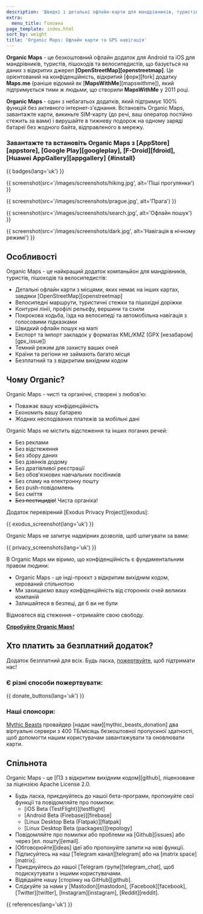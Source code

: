 ```yaml
---
description: 'Швидкі і детальні офлайн-карти для мандрівників, туристів, водіїв, пішоходів та велосипедистів, створені засновниками додатка MapsWithMe (Maps.Me).'
extra:
  menu_title: Головна
page_template: index.html
sort_by: weight
title: 'Organic Maps: Офлайн карти та GPS навігація'
---
```


**Organic Maps** - це безкоштовний офлайн додаток для Android та iOS для мандрівників, туристів, пішоходів та велосипедистів, що базується на даних з відкритих джерел **[OpenStreetMap][openstreetmap]**. Це орієнтований на конфіденційність, відкритий [форк][fork] додатку **Maps.me** (раніше відомий як [**MapsWithMe**][mapswithme]), який підтримується тими ж людьми, що створили **MapsWithMe** у 2011 році.

**Organic Maps** - один з небагатьох додатків, який підтримує 100% функцій без активного інтернет-з'єднання. Встановіть Organic Maps, завантажте карти, викиньте SIM-карту (до речі, ваш оператор постійно стежить за вами) і вирушайте в тижневу подорож на одному заряді батареї без жодного байта, відправленого в мережу.

### Завантажте та встановіть Organic Maps з [AppStore][appstore], [Google Play][googleplay], [F-Droid][fdroid], [Huawei AppGallery][appgallery] {#install}

{{ badges(lang='uk') }}

{{ screenshot(src='/images/screenshots/hiking.jpg', alt='Піші прогулянки')
}}

{{ screenshot(src='/images/screenshots/prague.jpg', alt='Прага') }}

{{ screenshot(src='/images/screenshots/search.jpg', alt='Офлайн пошук') }}

{{ screenshot(src='/images/screenshots/dark.jpg', alt='Навігація в нічному
режимі') }}

## Особливості

Organic Maps - це найкращий додаток компаньйон для мандрівників, туристів,
пішоходів та велосипедистів:

- Детальні офлайн карти з місцями, яких немає на інших картах, завдяки
  [OpenStreetMap][openstreetmap]
- Велосипедні маршрути, туристичні стежки та пішохідні доріжки
- Контурні лінії, профілі рельєфу, вершини та схили
- Покрокова ходьба, їзда на велосипеді та автомобільна навігація з
  голосовими підказками
- Швидкий офлайн пошук на мапі
- Експорт та імпорт закладок у форматах KML/KMZ (GPX [незабаром][gpx_issue])
- Темний режим для захисту ваших очей
- Країни та регіони не займають багато місця
- Безплатний та з відкритим вихідним кодом

## Чому Organic?

Organic Maps - чисті та органічні, створені з любов’ю:

- Поважає вашу конфіденційність
- Економить вашу батарею
- Жодних несподіваних платежів за мобільні дані

Organic Maps не містить відстеження та інших поганих речей:

- Без реклами
- Без відстеження
- Без збору даних
- Без дзвінків додому
- Без дратівливої реєстрації
- Без обов'язкових навчальних посібників
- Без спаму на електронну пошту
- Без push-повідомлень
- Без сміття
- ~~Без пестицидів!~~ Чиста органіка!

Додаток перевірений [Exodus Privacy Project][exodus]:

{{ exodus_screenshot(lang='uk') }}

Organic Maps не запитує надмірних дозволів, щоб шпигувати за вами:

{{ privacy_screenshots(lang='uk') }}

В Organic Maps ми віримо, що конфіденційність є фундаментальним правом
людини:

- Organic Maps - це інді-проєкт з відкритим вихідним кодом, керований
  спільнотою
- Ми захищаємо вашу конфіденційність від сторонніх очей великих компаній
- Залишайтеся в безпеці, де б ви не були

Відмовтеся від стеження – отримайте свою свободу.

**[Спробуйте Organic Maps!](#install)**

## Хто платить за безплатний додаток?

Додаток безплатний для всіх. Будь ласка, [пожертвуйте](@/donate/index.md),
щоб підтримати нас!

### Є різні способи пожертвувати:

{{ donate_buttons(lang='uk') }}

### Наші спонсори:

[Mythic Beasts](https://www.mythic-beasts.com/) провайдер [надає
нам][mythic_beasts_donation] два віртуальні сервери з 400 ТБ/місяць
безкоштовної пропускної здатності, щоб допомогти нашим користувачам
завантажувати та оновлювати карти.

## Спільнота

Organic Maps - це [ПЗ з відкритим вихідним кодом][github], ліцензоване за
ліцензією Apache License 2.0.

- Будь ласка, приєднуйтесь до нашої бета-програми, пропонуйте свої функції
  та повідомляйте про помилки:
  * [iOS Beta (TestFlight)][testflight]
  * [Android Beta (Firebase)][firebase]
  * [Linux Desktop Beta (Flatpak)][flatpak]
  * [Linux Desktop Beta (packages)][repology]
- Повідомляйте про помилки або проблеми на [Github][issues] або через
  [ел. пошту][email].
- [Обговорюйте][ideas] ідеї або пропонуйте запити на нові функції.
- Підписуйтесь на наш [Telegram канал][telegram] або на [matrix
  space][matrix].
- Приєднуйтесь до нашої [Telegram групи][telegram_chat], щоб подискутувати з
  іншими користувачами.
- Відвідайте нашу [сторінку на GitHub][github].
- Слідкуйте за нами у [Mastodon][mastodon], [Facebook][facebook],
  [Twitter][twitter], [Instagram][instagram], [Reddit][reddit].

[форк]: https://uk.wikipedia.org/wiki/%D0%A4%D0%BE%D1%80%D0%BA

{{ references(lang='uk') }}
